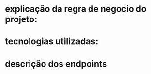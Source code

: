 # explicação da regra de negocio do projeto:






# tecnologias utilizadas: 








# descrição dos endpoints
